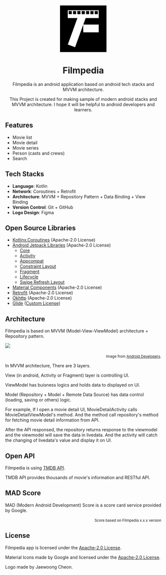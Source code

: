 <div align="center">
    <p><img alt="logo" src="./art/filmpedia_logo.png" width="150" /></p>
    <h1>Filmpedia</h1>
    <p>
    </p>
    <p>
    Filmpedia is an android application based on android tech stacks and MVVM architecture.
    </p>
    <p>
    This Project is created for making sample of modern android stacks and MVVM architecture. I hope it will be helpful to android developers and learners.
    </p>
</div>

## Features

- Movie list
- Movie detail
- Movie series
- Person (casts and crews)
- Search

## Tech Stacks

- **Language**: Kotlin
- **Network**: Coroutines + Retrofit
- **Architecture**: MVVM + Repository Pattern + Data Binding + View Binding
- **Version Control**: Git + GitHub
- **Logo Design**: Figma

## Open Source Libraries

- [Kotlinx.Coroutines](https://github.com/Kotlin/kotlinx.coroutines) (Apache-2.0 License)
- [Android Jetpack Libraries](https://github.com/androidx/androidx) (Apache-2.0 License)
  - [Core](https://github.com/androidx/androidx/tree/androidx-main/core)
  - [Activity](https://github.com/androidx/androidx/tree/androidx-main/activity)
  - [Appcompat](https://github.com/androidx/androidx/tree/androidx-main/appcompat)
  - [Constraint Layout](https://github.com/androidx/constraintlayout)
  - [Fragment](https://github.com/androidx/androidx/tree/androidx-main/fragment)
  - [Lifecycle](https://github.com/androidx/androidx/tree/androidx-main/lifecycle)
  - [Swipe Refresh Layout](https://github.com/androidx/androidx/tree/androidx-main/swiperefreshlayout)
- [Material Components](https://github.com/material-components/material-components-android) (Apache-2.0 License)
- [Retrofit](https://github.com/square/retrofit) (Apache-2.0 License)
- [Okhttp](https://github.com/square/okhttp) (Apache-2.0 License)
- [Glide](https://github.com/bumptech/glide) ([Custom License](https://github.com/bumptech/glide/blob/master/LICENSE))

## Architecture

Filmpedia is based on MVVM (Model-View-ViewModel) architecture + Repository pattern.

![](https://developer.android.com/topic/libraries/architecture/images/final-architecture.png)
<div align="right">
    <small>
        Image from <a href="https://developer.android.com/jetpack/guide?gclid=CjwKCAjw1JeJBhB9EiwAV612y_g-BW7h2BTGnW3IppKi9ZqdxaOpgKO02VhcRUCzH-7ECMUs7Q7F9RoCcbQQAvD_BwE&gclsrc=aw.ds">Android Developers</a>.
    </small>
</div>

In MVVM architecture, There are 3 layers.

View (in android, Activity or Fragment) layer is controlling UI.

ViewModel has buisness logics and holds data to displayed on UI.

Model (Repository + Model + Remote Data Source) has data control (loading, saving or others) logic.

For example, If I open a movie detail UI, MovieDetailActivity calls MovieDetailViewModel's method.
And the method call repository's method for fetching movie detail information from API.

After the API responsed, the repository returns response to the viewmodel and the viewmodel will save the data in livedata.
And the activity will catch the changing of livedata's value and display it on UI.

## Open API

Filmpedia is using [TMDB API](https://developers.themoviedb.org/3).

TMDB API provides thousands of movie's information and RESTful API.

## MAD Score

MAD (Modern Android Development) Score is a score card service provided by Google.

<div align="right">
    <small>
        Score based on Filmpedia x.x.x version
    </small>
</div>

## License

Filmpedia app is licensed under the [Apache-2.0 License](./LICENSE).

Material Icons made by Google and licensed under the [Apache-2.0 License](http://www.apache.org/licenses/LICENSE-2.0.txt).

Logo made by Jaewoong Cheon.
